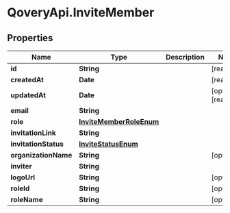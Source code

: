 # QoveryApi.InviteMember

## Properties

Name | Type | Description | Notes
------------ | ------------- | ------------- | -------------
**id** | **String** |  | [readonly] 
**createdAt** | **Date** |  | [readonly] 
**updatedAt** | **Date** |  | [optional] [readonly] 
**email** | **String** |  | 
**role** | [**InviteMemberRoleEnum**](InviteMemberRoleEnum.md) |  | 
**invitationLink** | **String** |  | 
**invitationStatus** | [**InviteStatusEnum**](InviteStatusEnum.md) |  | 
**organizationName** | **String** |  | [optional] 
**inviter** | **String** |  | 
**logoUrl** | **String** |  | [optional] 
**roleId** | **String** |  | [optional] 
**roleName** | **String** |  | [optional] 


